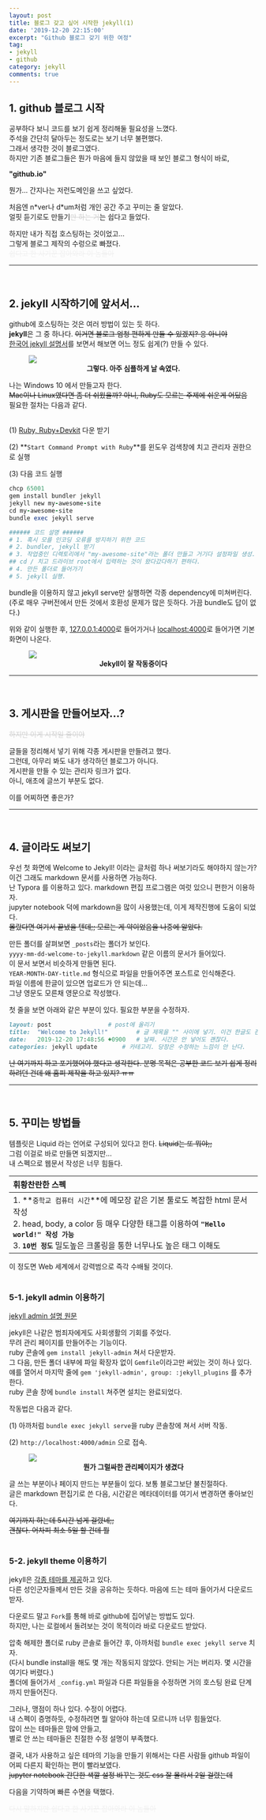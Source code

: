 ```yaml
---
layout: post
title: 블로그 갖고 싶어 시작한 jekyll(1)
date: '2019-12-20 22:15:00'
excerpt: "Github 블로그 갖기 위한 여정"
tag:
- jekyll 
- github
category: jekyll
comments: true
---
```


## **1. github 블로그 시작**

공부하다 보니 코드를 보기 쉽게 정리해둘 필요성을 느꼈다.<br>주석을 간단히 달아두는 정도로는 보기 너무 불편했다.<br>그래서 생각한 것이 블로그였다.<br>하지만 기존 블로그들은 뭔가 마음에 들지 않았을 때 보인 블로그 형식이 바로,<br>

**"github.io"** <br>

뭔가... 간지나는 저런도메인을 쓰고 싶었다. <br>

처음엔 n\*ver나 d\*um처럼 개인 공간 주고 꾸미는 줄 알았다. <br>얼핏 듣기로도 만들기<span style="color:#D0D0D0">~~만 하는 거~~</span>는 쉽다고 들었다.<br>

하지만 내가 직접 호스팅하는 것이었고...<br>그렇게 블로그 제작의 수렁으로 빠졌다.<br><span style="color:#F0F0F0">~~쉽다고 한 사기꾼 잡아와라 이 놈들아~~</span>

---

<br>

## **2. jekyll 시작하기에 앞서서...**

github에 호스팅하는 것은 여러 방법이 있는 듯 하다.<br>**jekyll**은 그 중 하나다. ~~이거면 블로그 엄청 편하게 만들 수 있겠지? 응 아니야~~<br>[한국어 jekyll 설명서](https://jekyllrb-ko.github.io/docs/home/)를 보면서 해보면 어느 정도 쉽게(?) 만들 수 있다.

<figure>
    <a href="/posts_image/jekyll_guide/simplejekyll.JPG"><img src="/posts_image/jekyll_guide/simplejekyll.JPG"></a>
    <figcaption><center><b>그렇다. 아주 심플하게 날 속였다.</b></center></figcaption>
</figure>



나는 Windows 10 에서 만들고자 한다.<br>~~Mac이나 Linux였다면 좀 더 쉬웠을까? 아니, Ruby도 모르는 주제에 쉬운게 어딨음~~<br>필요한 절차는 다음과 같다.<br><br>

(1) [Ruby, Ruby+Devkit](https://rubyinstaller.org/downloads/) 다운 받기<br>

(2) **`Start Command Prompt with Ruby`**를 윈도우 검색창에 치고 관리자 권한으로 실행<br>

(3) 다음 코드 실행

```ruby
chcp 65001 
gem install bundler jekyll 
jekyll new my-awesome-site 
cd my-awesome-site
bundle exec jekyll serve

###### 코드 설명 ######
# 1. 혹시 모를 인코딩 오류를 방지하기 위한 코드
# 2. bundler, jekyll 받기
# 3. 작업중인 디렉토리에서 "my-awesome-site"라는 폴더 만들고 거기다 설정파일 생성.
## cd / 치고 드라이브 root에서 입력하는 것이 왔다갔다하기 편하다.
# 4. 만든 폴더로 들어가기
# 5. jekyll 실행.
```



bundle을 이용하지 않고 jekyll serve만 실행하면 각종 dependency에 미쳐버린다.<br>(주로 매우 구버전에서 만든 것에서 호환성 문제가 많은 듯하다. 가끔 bundle도 답이 없다.)<br>

위와 같이 실행한 후, [127.0.0.1:4000](http://127.0.0.1:4000)로 들어가거나 [localhost:4000](http://localhost:4000/)로 들어가면 기본 화면이 나온다.

<figure>
    <a href="/posts_image/jekyll_guide/jekyll_base.JPG"><img src="/posts_image/jekyll_guide/jekyll_base.JPG"></a>
    <figcaption><center><b>Jekyll이 잘 작동중이다</b></center></figcaption>
</figure>



---

<br>

## **3. 게시판을 만들어보자...?**

<span style="color:#D0D0D0">~~하지만 이게 시작일 줄이야~~</span><br>

글들을 정리해서 넣기 위해 각종 게시판을 만들려고 했다.<br>그런데, 아무리 봐도 내가 생각하던 블로그가 아니다.<br>게시판을 만들 수 있는 관리자 링크가 없다.<br>아니, 애초에 글쓰기 부분도 없다. <br>

이를 어찌하면 좋은가?

---

<br>

## **4. 글이라도 써보기**

우선 첫 화면에 Welcome to Jekyll! 이라는 글처럼 하나 써보기라도 해야하지 않는가?<br>이건 그래도 markdown 문서를 사용하면 가능하다.<br>난 Typora 를 이용하고 있다. markdown 편집 프로그램은 여럿 있으니 편한거 이용하자.<br>jupyter notebook 덕에 markdown을 많이 사용했는데, 이게 제작진행에 도움이 되었다.<br>~~몰랐다면 여기서 끝냈을 텐데;; 모르는 게 약이었음을 나중에 알았다.~~

만든 폴더를 살펴보면 `_posts`라는 폴더가 보인다.<br>`yyyy-mm-dd-welcome-to-jekyll.markdown` 같은 이름의 문서가 들어있다. <br>이 문서 보면서 비슷하게 만들면 된다. <br>`YEAR-MONTH-DAY-title.md` 형식으로 파일을 만들어주면 포스트로 인식해준다.<br>파일 이름에 한글이 있으면 업로드가 안 되는데... <br>그냥 영문도 모른채 영문으로 작성했다.<br>

첫 줄을 보면 아래와 같은 부분이 있다. 필요한 부분을 수정하자.

```ruby
layout: post				# post에 올리기
title:  "Welcome to Jekyll!"		# 글 제목을 "" 사이에 넣기. 이건 한글도 괜찮다.
date:   2019-12-20 17:48:56 +0900	# 날짜. 시간은 안 넣어도 괜찮다.
categories: jekyll update		# 카테고리. 당장은 수정하는 느낌이 안 난다.
```

~~난 여기까지 하고 포기했어야 했다고 생각한다. 분명 목적은 공부한 코드 보기 쉽게 정리하려던 건데 왜 홈피 제작을 하고 있지? ㅠㅠ~~

---

<br>

## **5. 꾸미는 방법들**

템플릿은 Liquid 라는 언어로 구성되어 있다고 한다. ~~Liquid는 또 뭐야;;~~<br>그럼 이걸로 바로 만들면 되겠지만...<br>내 스펙으로 웹문서 작성은 너무 힘들다.<br>

| 휘황찬란한 스펙                                              |
| :----------------------------------------------------------- |
| 1. **`중학교 컴퓨터 시간`**에 메모장 같은 기본 툴로도 복잡한 html 문서작성 <br>2. head, body, a color 등 매우 다양한 태그를 이용하여 **`"Hello world!" 작성 가능`**<br>3. **`10번 정도`** 밀도높은 크롤링을 통한 너무나도 높은 태그 이해도 |

이 정도면 Web 세계에서 강력범으로 즉각 수배될 것이다.<br><br>

### **5-1. jekyll admin 이용하기**

[jekyll admin 설명 원문](https://github.com/jekyll/jekyll-admin/blob/master/README.md)

jekyll은 나같은 범죄자에게도 사회생활의 기회를 주었다.<br>무려 관리 페이지를 만들어주는 기능이다.<br>ruby 콘솔에 `gem install jekyll-admin` 쳐서 다운받자.<br>그 다음, 만든 폴더 내부에 파일 확장자 없이 `Gemfile`이라고만 써있는 것이 하나 있다.<br>얘를 열어서 마지막 줄에 `gem 'jekyll-admin', group: :jekyll_plugins` 를 추가한다.<br>ruby 콘솔 창에 `bundle install` 쳐주면 설치는 완료되었다.<br>

작동법은 다음과 같다. <br>

(1) 아까처럼 `bundle exec jekyll serve`을 ruby 콘솔창에 쳐서 서버 작동.<br>

(2) `http://localhost:4000/admin` 으로 접속.



<figure>
    <a href="/posts_image/jekyll_guide/jekyll_admin.JPG"><img src="/posts_image/jekyll_guide/jekyll_admin.JPG"></a>
    <figcaption><center><b>뭔가 그럴싸한 관리페이지가 생겼다</b></center></figcaption>
</figure>

글 쓰는 부분이나 페이지 만드는 부분들이 있다. 보통 블로그보단 불친절하다.<br>글은 markdown 편집기로 쓴 다음, 시간같은 메타데이터를 여기서 변경하면 좋아보인다.<br>

~~여기까지 하는데 5시간 넘게 걸렸네;;~~<br>~~괜찮다. 어차피 최소 5일 할 건데 뭘~~<br><br>

### **5-2. jekyll theme 이용하기**

jekyll은 [각종 테마를 제공](http://jekyllthemes.org/)하고 있다.<br>다른 성인군자들께서 만든 것을 공유하는 듯하다. 마음에 드는 테마 들어가서 다운로드 받자.<br>

다운로드 말고 `Fork`를 통해 바로 github에 집어넣는 방법도 있다.<br>하지만, 나는 로컬에서 돌려보는 것이 목적이라 바로 다운로드 받았다.

압축 해제한 폴더로 ruby 콘솔로 들어간 후, 아까처럼 `bundle exec jekyll serve` 치자.<br>(다시 bundle install을 해도 몇 개는 작동되지 않았다. 안되는 거는 버리자. 몇 시간을 여기다 버렸다.)<br>폴더에 들어가서 `_config.yml` 파일과 다른 파일들을 수정하면 거의 호스팅 완료 단계까지 만들어진다.<br>

그러나, 맹점이 하나 있다. 수정이 어렵다.<br>내 스펙이 증명하듯, 수정하려면 뭘 알아야 하는데 모르니까 너무 힘들었다.<br>많이 쓰는 테마들은 맘에 안들고,<br>별로 안 쓰는 테마들은 친절한 수정 설명이 부족했다.<br>

결국, 내가 사용하고 싶은 테마의 기능을 만들기 위해서는 다른 사람들 github 파일이 어찌 다른지 확인하는 편이 빨라보였다.<br>~~jupyter notebook 간단한 색깔 설정 바꾸는 것도 css 잘 몰라서 2일 걸렸는데~~<br>

다음을 기약하며 빠른 수면을 택했다. <br>

<span style="color:#F0F0F0">~~다시 말하지만 쉽다고 한 사기꾼 잡아와라 이 놈들아~~</span>

